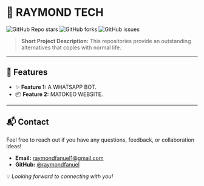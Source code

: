 # 🌟 RAYMOND TECH

![GitHub Repo stars](https://img.shields.io/github/stars/raymondfanuel/RAY-MD?style=social)
![GitHub forks](https://img.shields.io/github/forks/raymondfanuel/RAY-MD?style=social)
![GitHub issues](https://img.shields.io/github/issues/raymondfanuel/RAY-MD)

> **Short Project Description:** This repositories provide an outstanding alternatives that coples with normal life.

---

## 🚀 Features

- ✨ **Feature 1:** A WHATSAPP BOT.
- 📦 **Feature 2:** MATOKEO WEBSITE.
---

## 📬 Contact

Feel free to reach out if you have any questions, feedback, or collaboration ideas!

- **Email:** [raymondfanuel1@gmail.com](mailto:raymondfanuel1@gmail.com)
- **GitHub:** [@raymondfanuel](https://github.com/raymondfanuel)

💡 *Looking forward to connecting with you!*
